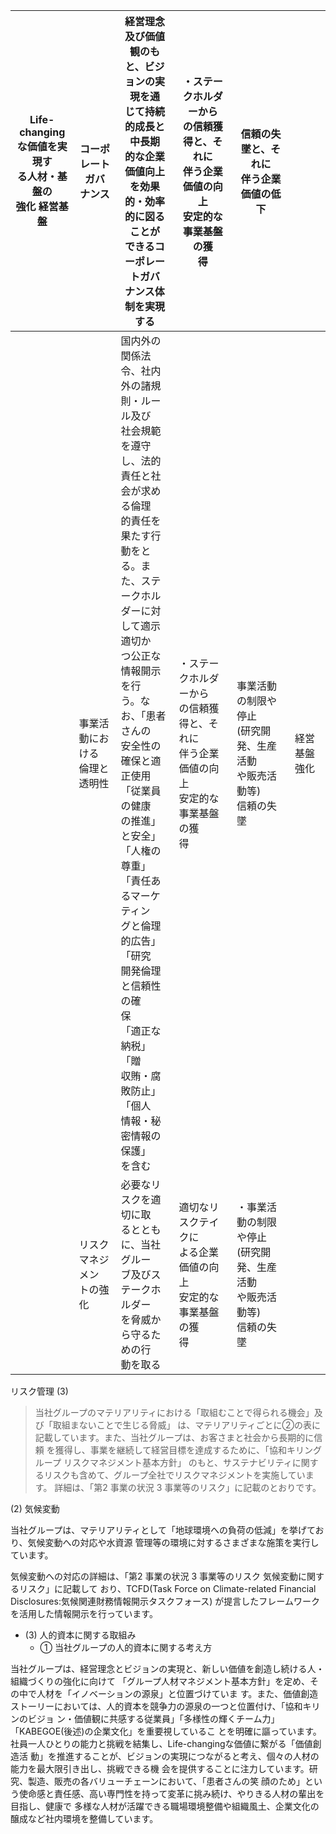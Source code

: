 | Life-changing<br>な価値を実現す<br>る人材・基盤の<br>強化 経営基盤 | コーポレートガバ<br>ナンス    | 経営理念及び価値観のも<br>と、ビジョンの実現を通<br>じて持続的成長と中長期<br>的な企業価値向上を効果<br>的・効率的に図ることが<br>できるコーポレートガバ<br>ナンス体制を実現する                                                                                                                                                                                             | ・ステークホルダーから<br>の信頼獲得と、それに<br>伴う企業価値の向上<br>安定的な事業基盤の獲<br>得 | 信頼の失墜と、それに<br>伴う企業価値の低下                       |        |
|------------------------------------------------|--------------------|--------------------------------------------------------------------------------------------------------------------------------------------------------------------------------------------------------------------------------------------------------------------------------------------------|-----------------------------------------------------------|-----------------------------------------------|--------|
|                                                | 事業活動における<br>倫理と透明性 | 国内外の関係法令、社内<br>外の諸規則・ルール及び<br>社会規範を遵守し、法的<br>責任と社会が求める倫理<br>的責任を果たす行動をと<br>る。また、ステークホル<br>ダーに対して適示適切か<br>つ公正な情報開示を行<br>う。なお、「患者さんの<br>安全性の確保と適正使用<br>「従業員の健康<br>の推進」<br>と安全」<br>「人権の尊重」<br>「責任あるマーケティン<br>グと倫理的広告」「研究<br>開発倫理と信頼性の確<br>保  <br>「適正な納税」<br>「贈<br>収賄・腐敗防止」「個人<br>情報・秘密情報の保護」<br>を含む | ・ステークホルダーから<br>の信頼獲得と、それに<br>伴う企業価値の向上<br>安定的な事業基盤の獲<br>得 | 事業活動の制限や停止<br>(研究開発、生産活動<br>や販売活動等)<br>信頼の失墜  | 経営基盤強化 |
|                                                | リスクマネジメン<br>トの強化   | 必要なリスクを適切に取<br>るとともに、当社グルー<br>ブ及びステークホルダー<br>を脅威から守るための行<br>動を取る                                                                                                                                                                                                                                 | 適切なリスクテイクに<br>よる企業価値の向上<br>安定的な事業基盤の獲<br>得                | ・事業活動の制限や停止<br>(研究開発、生産活動<br>や販売活動等)<br>信頼の失墜 |        |

リスク管理 (3)

> 当社グループのマテリアリティにおける「取組むことで得られる機会」及び「取組まないことで生じる脅威」 は、マテリアリティごとに②の表に記載しています。また、当社グループは、お客さまと社会から長期的に信頼 を獲得し、事業を継続して経営目標を達成するために、「協和キリングループ リスクマネジメント基本方針」 のもと、サステナビリティに関するリスクも含めて、グループ全社でリスクマネジメントを実施しています。 詳細は、「第2 事業の状況 3 事業等のリスク」に記載のとおりです。

(2) 気候変動

当社グループは、マテリアリティとして「地球環境への負荷の低減」を挙げており、気候変動への対応や水資源 管理等の環境に対するさまざまな施策を実行しています。

気候変動への対応の詳細は、「第2 事業の状況 3 事業等のリスク 気候変動に関するリスク」に記載して おり、TCFD(Task Force on Climate-related Financial Disclosures:気候関連財務情報開示タスクフォース) が提言したフレームワークを活用した情報開示を行っています。

- (3) 人的資本に関する取組み
	- ① 当社グループの人的資本に関する考え方

当社グループは、経営理念とビジョンの実現と、新しい価値を創造し続ける人・組織づくりの強化に向けて 「グループ人材マネジメント基本方針」を定め、その中で人材を「イノベーションの源泉」と位置づけていま す。また、価値創造ストーリーにおいては、人的資本を競争力の源泉の一つと位置付け、「協和キリンのビジョ ン・価値観に共感する従業員」「多様性の輝くチーム力」「KABEGOE(後述)の企業文化」を重要視しているこ とを明確に謳っています。社員一人ひとりの能力と挑戦を結集し、Life-changingな価値に繋がる「価値創造活 動」を推進することが、ビジョンの実現につながると考え、個々の人材の能力を最大限引き出し、挑戦できる機 会を提供することに注力しています。研究、製造、販売の各バリューチェーンにおいて、「患者さんの笑 顔のため」という使命感と責任感、高い専門性を持って変革に挑み続け、やりきる人材の輩出を目指し、健康で 多様な人材が活躍できる職場環境整備や組織風土、企業文化の醸成など社内環境を整備しています。